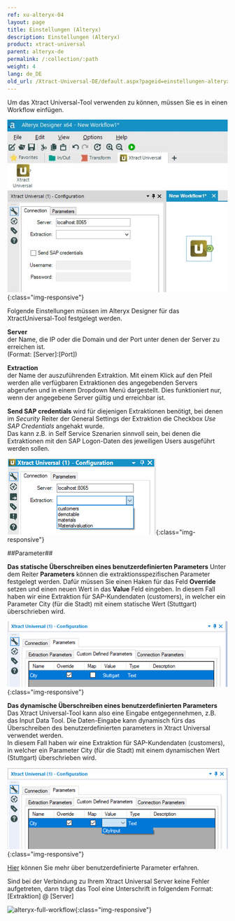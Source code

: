 ```yaml
---
ref: xu-alteryx-04
layout: page
title: Einstellungen (Alteryx)
description: Einstellungen (Alteryx)
product: xtract-universal
parent: alteryx-de
permalink: /:collection/:path
weight: 4
lang: de_DE
old_url: /Xtract-Universal-DE/default.aspx?pageid=einstellungen-alteryx-plugin-de
---
```


Um das Xtract Universal-Tool verwenden zu können, müssen Sie es in einen Workflow einfügen.	

![XU_alteryx_plugin](/img/content/XU_alteryx_plugin.jpg){:class="img-responsive"}

Folgende Einstellungen müssen im Alteryx Designer für das  XtractUniversal-Tool festgelegt werden.

**Server**<br>
der Name, die IP oder die Domain und der Port unter denen der Server zu erreichen ist.<br>
(Format: [Server]:[Port])

**Extraction**<br>
der Name der auszuführenden Extraktion. Mit einem Klick auf den Pfeil werden alle verfügbaren Extraktionen des angegebenden Servers abgerufen und in einem Dropdown Menü dargestellt. Dies funktioniert nur, wenn der angegebene Server gültig und erreichbar ist.

**Send SAP credentials** wird für diejenigen Extraktionen benötigt, bei denen im *Security* Reiter der General Settings der Extraktion die Checkbox *Use SAP Credentials* angehakt wurde.<br>
Das kann z.B. in Self Service Szenarien sinnvoll sein, bei denen die Extraktionen mit den SAP Logon-Daten des jeweiligen Users ausgeführt werden sollen.

![alteryx-extraction-selection](/img/content/alteryx-extraction-selection.png){:class="img-responsive"}

##Parameter## 

**Das statische Überschreiben eines benutzerdefinierten Parameters**
Unter dem Reiter **Parameters** können die extraktionsspezifischen Parameter festgelegt werden. Dafür müssen Sie einen Haken für das Feld **Override** setzen und einen neuen Wert in das **Value** Feld eingeben.
In diesem Fall haben wir eine Extraktion für SAP-Kundendaten (customers), in welcher ein Parameter City (für die Stadt) mit einem statische Wert (Stuttgart) überschrieben wird. 


![alteryx-custom-parameters](/img/content/alteryx-custom-parameters.PNG){:class="img-responsive"}

**Das dynamische Überschreiben eines benutzerdefinierten Parameters**
Das Xtract Universal-Tool kann also eine Eingabe entgegennehmen, z.B. das Input Data Tool.
Die Daten-Eingabe kann dynamisch fürs das  Überschreiben des benutzerdefinierten parameters in Xtract Universal verwendet werden.<br> 
In diesem Fall haben wir eine Extraktion für SAP-Kundendaten (customers), in welcher ein Parameter City (für die Stadt) mit einem dynamischen Wert (Stuttgart) überschrieben wird. 


![alteryx-custom-parameters](/img/content/alteryx-custom-parameters-override.PNG){:class="img-responsive"}

[Hier]() können Sie mehr über benutzerdefinierte Parameter erfahren.

Sind bei der Verbindung zu Ihrem Xtract Universal Server keine Fehler aufgetreten, dann trägt das Tool eine Unterschrift in folgendem Format: [Extraktion] @ [Server]

![alteryx-full-workflow](/img/content/alteryx-full-workflow.PNG){:class="img-responsive"}
